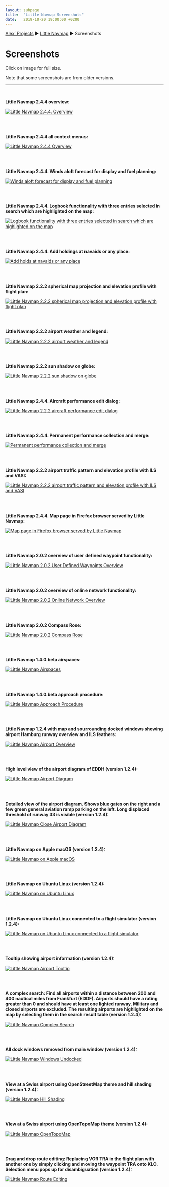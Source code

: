 ```yaml
---
layout: subpage
title:  "Little Navmap Screenshots"
date:   2019-10-20 19:00:00 +0200
---
```

[Alex’ Projects](index.html) ►  [Little Navmap](littlenavmap.html) ► Screenshots

# Screenshots

Click on image for full size.

Note that some screenshots are from older versions.

<hr/>

<br/>

**Little Navmap 2.4.4 overview:**

[![Little Navmap 2.4.4. Overview](assets/images/overview.jpg)](assets/images/overview.jpg)

<br/><br/>

**Little Navmap 2.4.4 all context menus:**

[![Little Navmap 2.4.4 Overview](assets/images/contextmenus.jpg)](assets/images/contextmenus.jpg)

<br/><br/>

**Little Navmap 2.4.4. Winds aloft forecast for display and fuel planning:**

[![Winds aloft forecast for display and fuel planning](assets/images/wind.jpg)](assets/images/wind.jpg)

<br/><br/>

**Little Navmap 2.4.4. Logbook functionality with three entries selected in search which are highlighted on the map:**

[![Logbook functionality with three entries selected in search which are highlighted on the map](assets/images/logbook.jpg)](assets/images/logbook.jpg)

<br/><br/>

**Little Navmap 2.4.4. Add holdings at navaids or any place:**

[![Add holds at navaids or any place](assets/images/holding.jpg)](assets/images/holding.jpg)

<br/><br/>

**Little Navmap 2.2.2 spherical map projection and elevation profile with flight plan:**

[![Little Navmap 2.2.2 spherical map projection and elevation profile with flight plan](assets/images/spherical.jpg)](assets/images/spherical.jpg)

<br/><br/>

**Little Navmap 2.2.2 airport weather and legend:**

[![Little Navmap 2.2.2 airport weather and legend](assets/images/airportweather.jpg)](assets/images/airportweather.jpg)

<br/><br/>

**Little Navmap 2.2.2 sun shadow on globe:**

[![Little Navmap 2.2.2 sun shadow on globe](assets/images/sunshadow.jpg)](assets/images/sunshadow.jpg)

<br/><br/>

**Little Navmap 2.4.4. Aircraft performance edit dialog:**

[![Little Navmap 2.2.2 aircraft performance edit dialog](assets/images/aircraft_perf.jpg)](assets/images/aircraft_perf.jpg)

<br/><br/>

**Little Navmap 2.4.4. Permanent performance collection and merge:**

[![Permanent performance collection and merge](assets/images/merge_aircraft_perf.jpg)](assets/images/merge_aircraft_perf.jpg)

<br/><br/>

**Little Navmap 2.2.2 airport traffic pattern and elevation profile with ILS and VASI:**

[![Little Navmap 2.2.2 airport traffic pattern and elevation profile with ILS and VASI](assets/images/pattern_and_profile.jpg)](assets/images/pattern_and_profile.jpg)

<br/><br/>

**Little Navmap 2.4.4. Map page in Firefox browser served by Little Navmap:**

[![Map page in Firefox browser served by Little Navmap](assets/images/webserver_map.jpg)](assets/images/webserver_map.jpg)

<br/><br/>

**Little Navmap 2.0.2 overview of user defined waypoint functionality:**

[![Little Navmap 2.0.2 User Defined Waypoints Overview](assets/images/userpoint_overview.jpg)](assets/images/userpoint_overview.jpg)

<br/><br/>

**Little Navmap 2.0.2 overview of online network functionality:**

[![Little Navmap 2.0.2 Online Network Overview](assets/images/online_overview.jpg)](assets/images/online_overview.jpg)

<br/><br/>

**Little Navmap 2.0.2 Compass Rose:**

[![Little Navmap 2.0.2 Compass Rose](assets/images/compass_rose_aircraft.jpg)](assets/images/compass_rose_aircraft.jpg)

<br/><br/>

**Little Navmap 1.4.0.beta airspaces:**

[![Little Navmap Airspaces](assets/images/littlenavmapairspace140.jpg)](assets/images/littlenavmapairspace140.jpg)

<br/><br/>

**Little Navmap 1.4.0.beta approach procedure:**

[![Little Navmap Approach Procedure](assets/images/littlenavmapapproach.jpg)](assets/images/littlenavmapapproach.jpg)

<br/><br/>

**Little Navmap 1.2.4 with map and sourrounding docked windows showing airport Hamburg runway overview and ILS feathers:**

[![Little Navmap Airport Overview](assets/images/littlenavmap_airportoverview.jpg)](assets/images/littlenavmap_airportoverview.jpg)

<br/><br/>

**High level view of the airport diagram of EDDH (version 1.2.4):**

[![Little Navmap Airport Diagram](assets/images/littlenavmap_airportdiagram1.jpg)](assets/images/littlenavmap_airportdiagram1.jpg)

<br/><br/>

**Detailed view of the airport diagram. Shows blue gates on the right and a few green general aviation ramp parking on the left. Long displaced threshold of runway 33 is visible (version 1.2.4):**

[![Little Navmap Close Airport Diagram](assets/images/littlenavmap_airportdiagram2.jpg)](assets/images/littlenavmap_airportdiagram2.jpg)

<br/><br/>

**Little Navmap on Apple macOS (version 1.2.4):**

[![Little Navmap on Apple macOS](assets/images/littlenavmap_macos.jpg)](assets/images/littlenavmap_macos.jpg)

<br/><br/>

**Little Navmap on Ubuntu Linux (version 1.2.4):**

[![Little Navmap on Ubuntu Linux](assets/images/littlenavmap_linux.jpg)](assets/images/littlenavmap_linux.jpg)

<br/><br/>

**Little Navmap on Ubuntu Linux connected to a flight simulator (version 1.2.4):**

[![Little Navmap on Ubuntu Linux connected to a flight simulator](assets/images/littlenavmap_linux2.jpg)](assets/images/littlenavmap_linux2.jpg)

<br/><br/>

**Tooltip showing airport information (version 1.2.4):**

[![Little Navmap Airport Tooltip](assets/images/littlenavmap_tooltip.jpg)](assets/images/littlenavmap_tooltip.jpg)

<br/><br/>

**A complex search: Find all airports within a distance between 200 and 400 nautical miles from Frankfurt (EDDF). Airports should have a rating greater than 0 and should have at least one lighted runway. Military and closed airports are excluded. The resulting airports are highlighted on the map by selecting them in the search result table (version 1.2.4):**

[![Little Navmap Complex Search](assets/images/littlenavmap_complexsearch.jpg)](assets/images/littlenavmap_complexsearch.jpg)

<br/><br/>

**All dock windows removed from main window (version 1.2.4):**

[![Little Navmap Windows Undocked](assets/images/littlenavmap_undocked.jpg)](assets/images/littlenavmap_undocked.jpg)

<br/><br/>

**View at a Swiss airport using OpenStreetMap theme and hill shading (version 1.2.4):**

[![Little Navmap Hill Shading](assets/images/littlenavmap_osm_hillshading.jpg)](assets/images/littlenavmap_osm_hillshading.jpg)

<br/><br/>

**View at a Swiss airport using OpenTopoMap theme (version 1.2.4):**

[![Little Navmap OpenTopoMap](assets/images/littlenavmap_otm.jpg)](assets/images/littlenavmap_otm.jpg)

<br/><br/>

**Drag and drop route editing: Replacing VOR TRA in the flight plan with another one by simply clicking and moving the waypoint TRA onto KLO. Selection menu pops up for disambiguation (version 1.2.4):**

[![Little Navmap Route Editing](assets/images/littlenavmap_routeedit.jpg)](assets/images/littlenavmap_routeedit.jpg)


